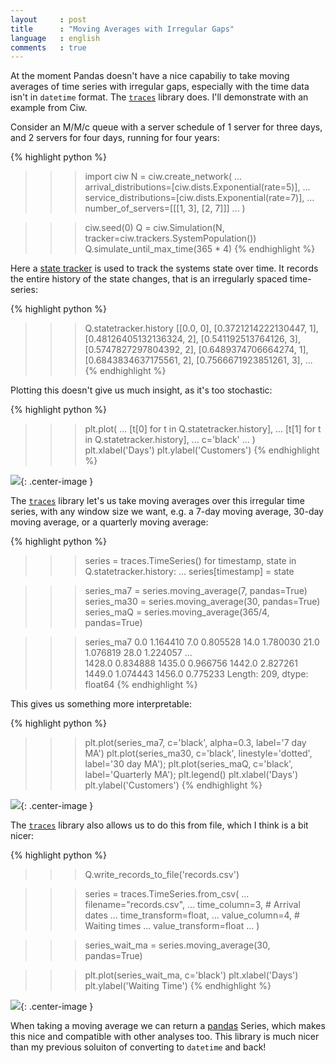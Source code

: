 ```yaml
---
layout     : post
title      : "Moving Averages with Irregular Gaps"
language   : english
comments   : true
---
```


At the moment Pandas doesn't have a nice capabiliy to take moving averages of time series with irregular gaps, especially with the time data isn't in `datetime` format. The [`traces`](https://github.com/datascopeanalytics/traces) library does. I'll demonstrate with an example from Ciw.

Consider an M/M/c queue with a server schedule of 1 server for three days, and 2 servers for four days, running for four years:

{% highlight python %}
>>> import ciw
>>> N = ciw.create_network(
...     arrival_distributions=[ciw.dists.Exponential(rate=5)],
...     service_distributions=[ciw.dists.Exponential(rate=7)],
...     number_of_servers=[[[1, 3], [2, 7]]]
... )

>>> ciw.seed(0)
>>> Q = ciw.Simulation(N, tracker=ciw.trackers.SystemPopulation())
>>> Q.simulate_until_max_time(365 * 4)
{% endhighlight %}

Here a [state tracker](https://ciw.readthedocs.io/en/latest/Guides/state_trackers.html) is used to track the systems state over time. It records the entire history of the state changes, that is an irregularly spaced time-series:

{% highlight python %}
>>> Q.statetracker.history
[[0.0, 0],
 [0.3721214222130447, 1],
 [0.48126405132136324, 2],
 [0.541192513764126, 3],
 [0.5747827297804392, 2],
 [0.6489374706664274, 1],
 [0.6843834637175561, 2],
 [0.7566671923851261, 3],
 ...
{% endhighlight %}

Plotting this doesn't give us much insight, as it's too stochastic:

{% highlight python %}
>>> plt.plot(
...     [t[0] for t in Q.statetracker.history],
...     [t[1] for t in Q.statetracker.history],
...     c='black'
... )
>>> plt.xlabel('Days')
>>> plt.ylabel('Customers')
{% endhighlight %}

![]({{site.baseurl}}/images/state.png){: .center-image }

The [`traces`](https://github.com/datascopeanalytics/traces) library let's us take moving averages over this irregular time series, with any window size we want, e.g. a 7-day moving average, 30-day moving average, or a quarterly moving average:

{% highlight python %}
>>> series = traces.TimeSeries()
>>> for timestamp, state in Q.statetracker.history:
...     series[timestamp] = state

>>> series_ma7 = series.moving_average(7, pandas=True)
>>> series_ma30 = series.moving_average(30, pandas=True)
>>> series_maQ = series.moving_average(365/4, pandas=True)

>>> series_ma7
0.0       1.164410
7.0       0.805528
14.0      1.780030
21.0      1.076819
28.0      1.224057
            ...   
1428.0    0.834888
1435.0    0.966756
1442.0    2.827261
1449.0    1.074443
1456.0    0.775233
Length: 209, dtype: float64
{% endhighlight %}

This gives us something more interpretable:

{% highlight python %}
>>> plt.plot(series_ma7, c='black', alpha=0.3, label='7 day MA')
>>> plt.plot(series_ma30, c='black', linestyle='dotted', label='30 day MA');
>>> plt.plot(series_maQ, c='black', label='Quarterly MA');
>>> plt.legend()
>>> plt.xlabel('Days')
>>> plt.ylabel('Customers')
{% endhighlight %}

![]({{site.baseurl}}/images/state_ma.png){: .center-image }


The [`traces`](https://github.com/datascopeanalytics/traces) library also allows us to do this from file, which I think is a bit nicer:

{% highlight python %}
>>> Q.write_records_to_file('records.csv')

>>> series = traces.TimeSeries.from_csv(
...     filename="records.csv",
...     time_column=3,  # Arrival dates 
...     time_transform=float,
...     value_column=4, # Waiting times
...     value_transform=float
... )

>>> series_wait_ma = series.moving_average(30, pandas=True)

>>> plt.plot(series_wait_ma, c='black')
>>> plt.xlabel('Days')
>>> plt.ylabel('Waiting Time')
{% endhighlight %}

![]({{site.baseurl}}/images/wait_ma.png){: .center-image }

When taking a moving average we can return a [pandas](https://pandas.pydata.org/) Series, which makes this nice and compatible with other analyses too. This library is much nicer than my previous soluiton of converting to `datetime` and back!